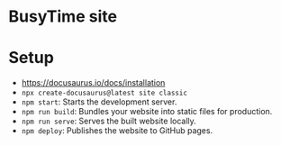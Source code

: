 # BusyTime site

# Setup

* https://docusaurus.io/docs/installation
* `npx create-docusaurus@latest site classic`
* `npm start`: Starts the development server.
* `npm run build`: Bundles your website into static files for production.
* `npm run serve`: Serves the built website locally.
* `npm deploy`: Publishes the website to GitHub pages.
